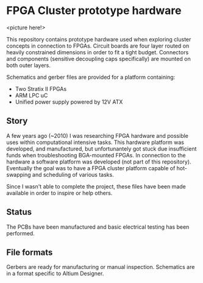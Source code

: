 # FPGA Cluster prototype hardware

<picture here!>

This repository contains prototype hardware used when exploring cluster concepts in connection to FPGAs.
Circuit boards are four layer routed on heavily constrained dimensions in order to fit a tight budget.
Connectors and components (sensitive decoupling caps specifically) are mounted on both outer layers.

Schematics and gerber files are provided for a platform containing:

* Two Stratix II FPGAs
* ARM LPC uC
* Unified power supply powered by 12V ATX

## Story
A few years ago (~2010) I was researching FPGA hardware and possible uses within computational intensive tasks.
This hardware platform was developed, and manufactured, but unfortunantely got stuck due insufficient funds when troubleshooting BGA-mounted FPGAs.
In connection to the hardware a software platform was developed (not part of this repository).
Eventually the goal was to have a FPGA cluster platform capable of hot-swapping and scheduling of various tasks.

Since I wasn't able to complete the project, these files have been made available in order to inspire or help others.

## Status
The PCBs have been manufactured and basic electrical testing has been performed.

## File formats
Gerbers are ready for manufacturing or manual inspection.
Schematics are in a format specific to Altium Designer.
